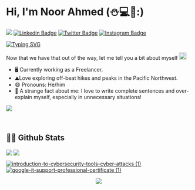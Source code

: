 # Hi, I'm Noor Ahmed (:snowman::computer::jack_o_lantern::)
![](https://komarev.com/ghpvc/?username=Noor-Ahmed-12)
[![Linkedin Badge](https://img.shields.io/badge/-LinkedIn-0e76a8?style=flat-square&logo=Linkedin&logoColor=white)](https://www.linkedin.com/in/noor-ahmed-shaikh-2989691b4)
[![Twitter Badge](https://img.shields.io/badge/-Twitter-00acee?style=flat-square&logo=Twitter&logoColor=white)](https://www.twitter.com/NoorShykh54?s=09)
[![Instagram Badge](https://img.shields.io/badge/-Instagram-e4405f?style=flat-square&logo=Instagram&logoColor=white)](https://www.instagram.com/noor_ahmed_shykh/)

[![Typing SVG](https://readme-typing-svg.herokuapp.com?font=comfortaa&color=%43F77B93&size=25&height=40&lines=Nice+to+e-meet+you!;I'm+a+Software+Engineer;web+designer+and+developer;freelancer+and+Youtuber;and+a+homemade+chef%3F)](https://git.io/typing-svg)


Now that we have that out of the way, let me tell you a bit about myself <img src="https://emojis.slackmojis.com/emojis/images/1520808873/3643/cool-doge.gif?1520808873" width="20" />

* 🖥️ Currently working as a Freelancer.
* ⛰️Love exploring off-beat hikes and peaks in the Pacific Northwest.
* 😄 Pronouns: He/him
* 🤯 A strange fact about me: I love to write complete sentences and over-explain myself, especially in unnecessary situations!

<p align="left">
  <img src="https://quotes-github-readme.vercel.app/api?type=horizontal&theme=light)](https://github.com/piyushsuthar/github-readme-quotes" />
</p>
<br>

## 👨‍💻 Github Stats

<img align="center" src="https://github-readme-stats.vercel.app/api?username=Noor-Ahmed-12&show_icons=true&theme=dracula" />

<img align="center" src="https://github-readme-stats.vercel.app/api/top-langs/?username=Noor-Ahmed-12&layout=compact" />

[
![introduction-to-cybersecurity-tools-cyber-attacks (1)](https://user-images.githubusercontent.com/60597399/111895867-cf5c4400-89d2-11eb-83a8-e69040cb0849.png)
](https://www.youracclaim.com/badges/28e2fe95-1973-4fd9-b519-a70624463684/public_url) [![google-it-support-professional-certificate (1)](https://user-images.githubusercontent.com/60597399/111895936-38dc5280-89d3-11eb-9fee-afca715d630f.png)](https://www.youracclaim.com/badges/a444519f-0b91-4380-89f2-bf63685a4c31/public_url)
<p align="center">
  <img src="https://capsule-render.vercel.app/api?type=waving&color=gradient&height=110&section=footer&animation=twinkling"/>
</p>
